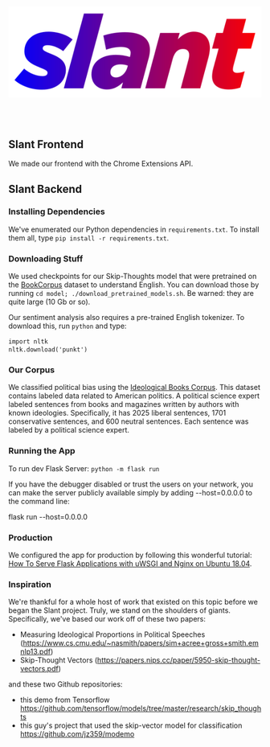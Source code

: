 <br><br>
<p align="center">
	<img src="logo.svg" alt="Slant logo">
</p>
<br><br>

## Slant Frontend

We made our frontend with the Chrome Extensions API.

## Slant Backend

### Installing Dependencies

We've enumerated our Python dependencies in `requirements.txt`. To install them all, type `pip install -r requirements.txt`.

### Downloading Stuff

We used checkpoints for our Skip-Thoughts model that were pretrained on the [BookCorpus](http://yknzhu.wixsite.com/mbweb) dataset to understand English. You can download those by running `cd model; ./download_pretrained_models.sh`. Be warned: they are quite large (10 Gb or so).

Our sentiment analysis also requires a pre-trained English tokenizer. To download this, run `python` and type:
```
import nltk
nltk.download('punkt')
```

### Our Corpus
We classified political bias using the [Ideological Books Corpus](https://people.cs.umass.edu/~miyyer/ibc/). This dataset contains labeled data related to American politics. A political science expert labeled sentences from books and magazines written by authors with known ideologies. Specifically, it has 2025 liberal sentences, 1701 conservative sentences, and 600 neutral sentences. Each sentence was labeled by a political science expert.

### Running the App
To run dev Flask Server: `python -m flask run`

If you have the debugger disabled or trust the users on your network, you can make the server publicly available simply by adding --host=0.0.0.0 to the command line:

flask run --host=0.0.0.0

### Production

We configured the app for production by following this wonderful tutorial: [How To Serve Flask Applications with uWSGI and Nginx on Ubuntu 18.04](https://www.digitalocean.com/community/tutorials/how-to-serve-flask-applications-with-uswgi-and-nginx-on-ubuntu-18-04).

### Inspiration

We're thankful for a whole host of work that existed on this topic before we began the Slant project. Truly, we stand on the shoulders of giants. Specifically, we've based our work off of these two papers:

- Measuring Ideological Proportions in Political Speeches (https://www.cs.cmu.edu/~nasmith/papers/sim+acree+gross+smith.emnlp13.pdf)
- Skip-Thought Vectors (https://papers.nips.cc/paper/5950-skip-thought-vectors.pdf)

and these two Github repositories:

- this demo from Tensorflow https://github.com/tensorflow/models/tree/master/research/skip_thoughts
- this guy's project that used the skip-vector model for classification https://github.com/jz359/modemo